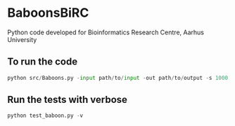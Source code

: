 # BaboonsBiRC
Python code developed for Bioinformatics Research Centre, Aarhus University

## To run the code ##

```python
python src/Baboons.py -input path/to/input -out path/to/output -s 1000 -b type1 type2 type3 -reencode(optional)
```

## Run the tests with verbose ##
```python
python test_baboon.py -v
```
